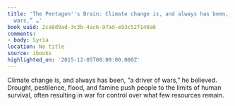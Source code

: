 ```yaml
---
title: 'The Pentagon''s Brain: Climate change is, and always has been, “a driver of
  wars,” …'
book_uuid: 2ca8d9ad-3c3b-4ac6-97ad-e93c52f140a0
comments:
- body: Syria
location: No title
source: ibooks
highlighted_on: '2015-12-05T00:00:00.000Z'
---
```


Climate change is, and always has been, “a driver of wars,” he believed. Drought, pestilence, flood, and famine push people to the limits of human survival, often resulting in war for control over what few resources remain.